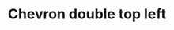 ---
title: Chevron double top left
categories:
tags:
icon: chevron-double-top-left
svg: '<svg xmlns="http://www.w3.org/2000/svg" width="24" height="24" fill="none" viewBox="0 0 24 24" stroke-width="1.5" stroke-linecap="round" stroke-linejoin="round" stroke="currentColor"><path d="M14.743 6.257H6.257v8.486"/><path d="M17.743 9.257H9.257v8.486"/></svg>'
---